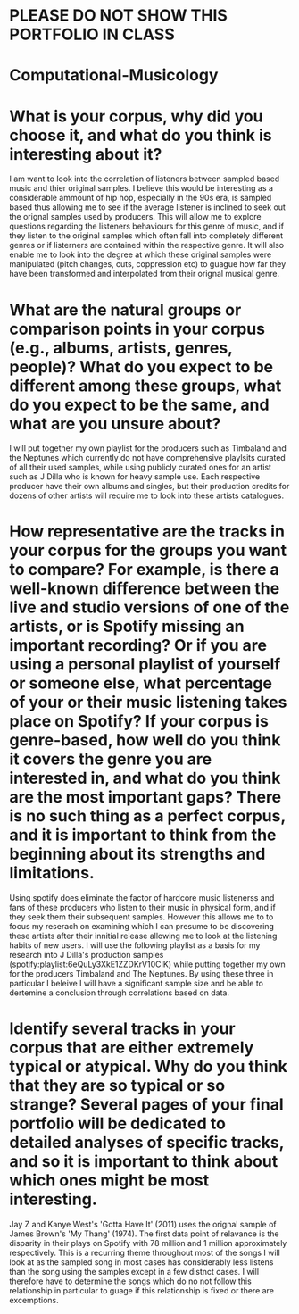 # PLEASE DO NOT SHOW THIS PORTFOLIO IN CLASS 
# Computational-Musicology
# What is your corpus, why did you choose it, and what do you think is interesting about it?
I am want to look into the correlation of listeners between sampled based music and thier original samples. I believe this would be interesting as a considerable ammount of hip hop,
especially in the 90s era, is sampled based thus allowing me to see if the average listener is inclined to seek out the orignal samples used by producers. This will allow me to explore questions
regarding the listeners behaviours for this genre of music, and if they listen to the original samples which often fall into completely different genres or if listerners are contained within the
respective genre. It will also enable me to look into the degree at which these original samples were manipulated (pitch changes, cuts, coppression etc) to guague how far they have been 
transformed and interpolated from their orignal musical genre. 
# What are the natural groups or comparison points in your corpus (e.g., albums, artists, genres, people)? What do you expect to be different among these groups, what do you expect to be the same, and what are you unsure about?
I will put together my own playlist for the producers such as Timbaland and the Neptunes which currently do not have comprehensive playlsits curated of all their used samples, while using 
publicly curated ones for an artist such as J Dilla who is known for heavy sample use. Each respective producer have their own albums and singles, but their production credits for dozens of 
other artists will require me to look into these artists catalogues. 
# How representative are the tracks in your corpus for the groups you want to compare? For example, is there a well-known difference between the live and studio versions of one of the artists, or is Spotify missing an important recording? Or if you are using a personal playlist of yourself or someone else, what percentage of your or their music listening takes place on Spotify? If your corpus is genre-based, how well do you think it covers the genre you are interested in, and what do you think are the most important gaps? There is no such thing as a perfect corpus, and it is important to think from the beginning about its strengths and limitations.
Using spotify does eliminate the factor of hardcore music listenerss and fans of these producers who listen to their music in physical form, and if they seek them their subsequent samples. 
However this allows me to to focus my reserach on examining which I can presume to be discovering these artists after their innitial release allowing me to look at the listening habits of new 
users.  I will use the following playlist as a basis for my research into J Dilla's production samples (spotify:playlist:6eQuLy3XkE1ZZDKrV10CIK) while putting together my own for the producers 
Timbaland and The Neptunes. By using these three in particular I beleive I will have a significant sample size and be able to dertemine a conclusion through correlations based on data.  
# Identify several tracks in your corpus that are either extremely typical or atypical. Why do you think that they are so typical or so strange? Several pages of your final portfolio will be dedicated to detailed analyses of specific tracks, and so it is important to think about which ones might be most interesting.
Jay Z and Kanye West's 'Gotta Have It' (2011) uses the orignal sample of James Brown's 'My Thang' (1974). The first data point of relavance is the disparity in their plays on Spotify with 78 
million and 1 million approximately respectively. This is a recurring theme throughout most of the songs I will look at as the sampled song in most cases has considerably less listens than the 
song using the samples except in a few distnct cases. I will therefore have to determine the songs which do no not follow this relationship in particular to guage if this relationship is fixed 
or there are excemptions. 

